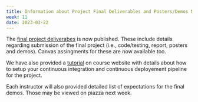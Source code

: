 ```yaml
---
title: Information about Project Final Deliverables and Posters/Demos Now Available
week: 11
date: 2023-03-22
---
```

The [final project deliverabes](https://neu-se.github.io/CS4530-Spring-2023/Assignments/project-deliverable) is now published. These include details regarding submission of the final project (i.e., code/testing, report, posters and demos). Canvas assingments for these are now available too.

We have also provided a [tutorial](https://neu-se.github.io/CS4530-Spring-2023/tutorials/) on course website with details about how to setup your continuous integration and continuous deployement pipeline for the project.

Each instructor will also provided detailed list of expectations for the final demos. Those may be viewed on piazza next week.